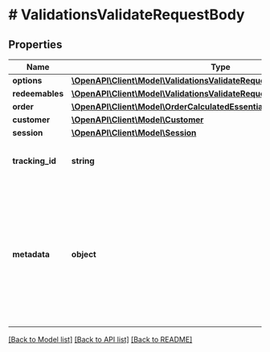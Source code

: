 # # ValidationsValidateRequestBody

## Properties

Name | Type | Description | Notes
------------ | ------------- | ------------- | -------------
**options** | [**\OpenAPI\Client\Model\ValidationsValidateRequestBodyOptions**](ValidationsValidateRequestBodyOptions.md) |  | [optional]
**redeemables** | [**\OpenAPI\Client\Model\ValidationsValidateRequestBodyRedeemablesItem[]**](ValidationsValidateRequestBodyRedeemablesItem.md) |  | [optional]
**order** | [**\OpenAPI\Client\Model\OrderCalculatedEssential**](OrderCalculatedEssential.md) |  | [optional]
**customer** | [**\OpenAPI\Client\Model\Customer**](Customer.md) |  | [optional]
**session** | [**\OpenAPI\Client\Model\Session**](Session.md) |  | [optional]
**tracking_id** | **string** | Is correspondent to Customer&#39;s source_id | [optional]
**metadata** | **object** | A set of key/value pairs that you can attach to a redemption object. It can be useful for storing additional information about the redemption in a structured format. | [optional]

[[Back to Model list]](../../README.md#models) [[Back to API list]](../../README.md#endpoints) [[Back to README]](../../README.md)
